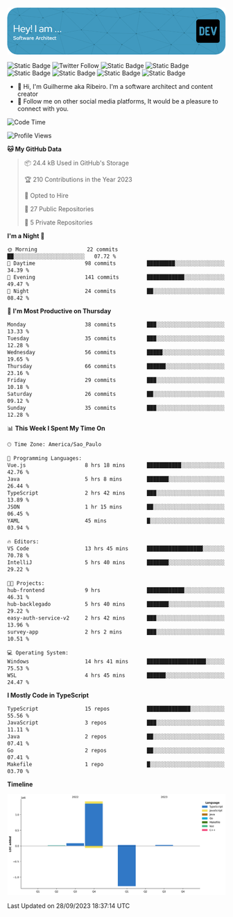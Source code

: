 ![Header](./assets/github-header-image.png)

![Static Badge](https://img.shields.io/badge/Software%20Architect-blue)
 ![Twitter Follow](https://img.shields.io/twitter/follow/dev_pkg) ![Static Badge](https://img.shields.io/badge/Java-orange) ![Static Badge](https://img.shields.io/badge/Springboot-green) ![Static Badge](https://img.shields.io/badge/Golang-blue) ![Static Badge](https://img.shields.io/badge/Nodejs-green) ![Static Badge](https://img.shields.io/badge/Javascript-yellow) ![Static Badge](https://img.shields.io/badge/Vuejs-green)

- 👋 Hi, I'm Guilherme aka Ribeiro. I'm a software architect and content creator
- 👀 Follow me on other social media platforms, It would be a pleasure to connect with you.

<!--START_SECTION:waka-->
![Code Time](http://img.shields.io/badge/Code%20Time-169%20hrs%2037%20mins-blue)

![Profile Views](http://img.shields.io/badge/Profile%20Views-0-blue)

**🐱 My GitHub Data** 

> 📦 24.4 kB Used in GitHub's Storage 
 > 
> 🏆 210 Contributions in the Year 2023
 > 
> 💼 Opted to Hire
 > 
> 📜 27 Public Repositories 
 > 
> 🔑 5 Private Repositories 
 > 
**I'm a Night 🦉** 

```text
🌞 Morning                22 commits          ██░░░░░░░░░░░░░░░░░░░░░░░   07.72 % 
🌆 Daytime                98 commits          █████████░░░░░░░░░░░░░░░░   34.39 % 
🌃 Evening                141 commits         ████████████░░░░░░░░░░░░░   49.47 % 
🌙 Night                  24 commits          ██░░░░░░░░░░░░░░░░░░░░░░░   08.42 % 
```
📅 **I'm Most Productive on Thursday** 

```text
Monday                   38 commits          ███░░░░░░░░░░░░░░░░░░░░░░   13.33 % 
Tuesday                  35 commits          ███░░░░░░░░░░░░░░░░░░░░░░   12.28 % 
Wednesday                56 commits          █████░░░░░░░░░░░░░░░░░░░░   19.65 % 
Thursday                 66 commits          ██████░░░░░░░░░░░░░░░░░░░   23.16 % 
Friday                   29 commits          ███░░░░░░░░░░░░░░░░░░░░░░   10.18 % 
Saturday                 26 commits          ██░░░░░░░░░░░░░░░░░░░░░░░   09.12 % 
Sunday                   35 commits          ███░░░░░░░░░░░░░░░░░░░░░░   12.28 % 
```


📊 **This Week I Spent My Time On** 

```text
🕑︎ Time Zone: America/Sao_Paulo

💬 Programming Languages: 
Vue.js                   8 hrs 18 mins       ███████████░░░░░░░░░░░░░░   42.76 % 
Java                     5 hrs 8 mins        ███████░░░░░░░░░░░░░░░░░░   26.44 % 
TypeScript               2 hrs 42 mins       ███░░░░░░░░░░░░░░░░░░░░░░   13.89 % 
JSON                     1 hr 15 mins        ██░░░░░░░░░░░░░░░░░░░░░░░   06.45 % 
YAML                     45 mins             █░░░░░░░░░░░░░░░░░░░░░░░░   03.94 % 

🔥 Editors: 
VS Code                  13 hrs 45 mins      ██████████████████░░░░░░░   70.78 % 
IntelliJ                 5 hrs 40 mins       ███████░░░░░░░░░░░░░░░░░░   29.22 % 

🐱‍💻 Projects: 
hub-frontend             9 hrs               ████████████░░░░░░░░░░░░░   46.31 % 
hub-backlegado           5 hrs 40 mins       ███████░░░░░░░░░░░░░░░░░░   29.22 % 
easy-auth-service-v2     2 hrs 42 mins       ███░░░░░░░░░░░░░░░░░░░░░░   13.96 % 
survey-app               2 hrs 2 mins        ███░░░░░░░░░░░░░░░░░░░░░░   10.51 % 

💻 Operating System: 
Windows                  14 hrs 41 mins      ███████████████████░░░░░░   75.53 % 
WSL                      4 hrs 45 mins       ██████░░░░░░░░░░░░░░░░░░░   24.47 % 
```

**I Mostly Code in TypeScript** 

```text
TypeScript               15 repos            ██████████████░░░░░░░░░░░   55.56 % 
JavaScript               3 repos             ███░░░░░░░░░░░░░░░░░░░░░░   11.11 % 
Java                     2 repos             ██░░░░░░░░░░░░░░░░░░░░░░░   07.41 % 
Go                       2 repos             ██░░░░░░░░░░░░░░░░░░░░░░░   07.41 % 
Makefile                 1 repo              █░░░░░░░░░░░░░░░░░░░░░░░░   03.70 % 
```



**Timeline**

![Lines of Code chart](https://raw.githubusercontent.com/Guilhrib/Guilhrib/main/assets/bar_graph.png)


 Last Updated on 28/09/2023 18:37:14 UTC
<!--END_SECTION:waka-->
